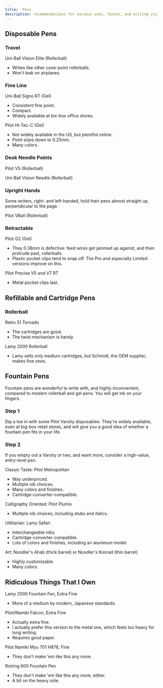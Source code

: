 ```yaml
---
title:  Pens
description: recommendations for various uses, tastes, and writing styles
---
```


## Disposable Pens

### Travel

Uni-Ball Vision Elite (Rollerball)

- Writes like other cone-point rollerballs.
- Won't leak on airplanes.

### Fine Line

Uni-Ball Signo RT (Gel)

- Consistent fine point.
- Compact.
- Widely available at bix-box office stores.

Pilot Hi-Tec-C (Gel)

- Not widely available in the US, but plentiful online.
- Point sizes down to 0.25mm.
- Many colors.

### Desk Needle Points

Pilot V5 (Rollerball)

Uni-Ball Vision Needle (Rollerball)

### Upright Hands

Some writers, right- and left-handed, hold their pens almost straight up, perpendicular to the page.

Pilot VBall (Rollerball)

### Retractable

Pilot G2 (Gel)

- They 0.38mm is defective: feed wires get jammed up against, and then protrude past, rollerballs.
- Plastic pocket clips tend to snap off.  The Pro and especially Limited versions improve on this.

Pilot Precise V5 and V7 RT

- Metal pocket clips last.

## Refillable and Cartridge Pens

### Rollerball

Retro 51 Tornado

- The cartridges are good.
- The twist mechanism is handy.

Lamy 2000 Rollerball

- Lamy sells only medium cartridges, but Schmidt, the OEM supplier, makes fine ones.

## Fountain Pens

Fountain pens are wonderful to write with, and highly inconvenient, compared to modern rollerball and gel pens.  You will get ink on your fingers.

### Step 1

Dip a toe in with some Pilot Varsity disposables.  They're widely available, even at big-box retail stores, and will give you a good idea of whether a fountain pen fits in your life.

### Step 2

If you empty out a Varsity or two, and want more, consider a high-value, entry-level pen.

Classic Taste: Pilot Metropolitan

- Way underpriced.
- Multiple nib choices.
- Many colors and finishes.
- Cartridge-converter-compatible.

Calligraphy Oriented: Pilot Plumix

- Multiple nib choices, including stubs and italics.

Utilitarian: Lamy Safari

- Interchangeable nibs.
- Cartridge-converter-compatible.
- Lots of colors and finishes, including an aluminum model.

Art: Noodler's Ahab (thick barrel) or Noodler's Konrad (thin barrel)

- Highly customizable.
- Many colors.

## Ridiculous Things That I Own

Lamy 2000 Fountain Fen, Extra Fine
- More of a medium by modern, Japanese standards.

Pilot/Namiki Falcon, Extra Fine
- Actually extra fine.
- I actually prefer this version to the metal one, which feels too heavy for long writing.
- Requires good paper.

Pilot Namiki Myu 701 H878, Fine
- They don't make 'em like this any more.

Rotring 600 Fountain Pen
- They don't make 'em like this any more, either.
- A bit on the heavy side.
